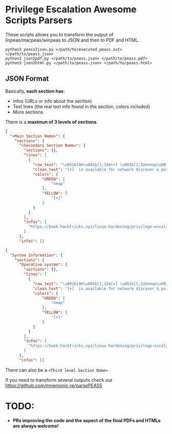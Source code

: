# Privilege Escalation Awesome Scripts Parsers

These scripts allows you to transform the output of linpeas/macpeas/winpeas to JSON and then to PDF and HTML.

```python3
python3 peass2json.py </path/to/executed_peass.out> </path/to/peass.json>
python3 json2pdf.py </path/to/peass.json> </path/to/peass.pdf>
python3 json2html.py </path/to/peass.json> </path/to/peass.html>
```


## JSON Format
Basically, **each section has**:
 - Infos (URLs or info about the section)
 - Text lines (the real text info found in the section, colors included)
 - More sections

There is a **maximun of 3 levels of sections**.

```json
{
  "<Main Section Name>": {
    "sections": {
      "<Secondary Section Name>": {
        "sections": {},
        "lines": [
          {
            "raw_text": "\u001b[0m\u001b[1;33m[+] \u001b[1;32mnmap\u001b[1;34m is available for network discover & port scanning, you should use it yourself",
            "clean_text": "[+]  is available for network discover & port scanning, you should use it yourself",
            "colors": {
                "GREEN": [
                    "nmap"
                ],
                "YELLOW": [
                    "[+]"
                ]
            }
          }
        ],
        "infos": [
          "https://book.hacktricks.xyz/linux-hardening/privilege-escalation#kernel-exploits"
        ]
      },
      "infos": []
```

```json
{
  "System Information": {
    "sections": {
      "Operative system": {
        "sections": {},
        "lines": [
          {
            "raw_text": "\u001b[0m\u001b[1;33m[+] \u001b[1;32mnmap\u001b[1;34m is available for network discover & port scanning, you should use it yourself",
            "clean_text": "[+]  is available for network discover & port scanning, you should use it yourself",
            "colors": {
                "GREEN": [
                    "nmap"
                ],
                "YELLOW": [
                    "[+]"
                ]
            }
          }
        ],
        "infos": [
          "https://book.hacktricks.xyz/linux-hardening/privilege-escalation#kernel-exploits"
        ]
      },
      "infos": []
```


There can also be a `<Third level Section Name>`

If you need to transform several outputs check out https://github.com/mnemonic-re/parsePEASS

# TODO:

- **PRs improving the code and the aspect of the final PDFs and HTMLs are always welcome!**
